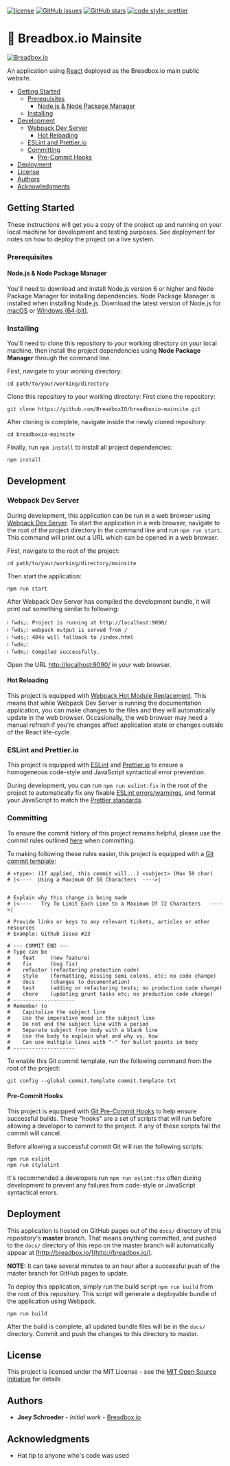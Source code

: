 [![license](https://img.shields.io/github/license/mashape/apistatus.svg)]()
[![GitHub issues](https://img.shields.io/github/issues/DB-Tax-Wealth/mainsite.svg)](https://github.com/DB-Tax-Wealth/mainsite/issues)
[![GitHub stars](https://img.shields.io/github/stars/DB-Tax-Wealth/mainsite.svg)](https://github.com/DB-Tax-Wealth/mainsite/stargazers)
[![code style: prettier](https://img.shields.io/badge/code_style-prettier-ff69b4.svg)](https://github.com/prettier/prettier)

# 🍞 Breadbox.io Mainsite

[![Breadbox.io](http://i.imgur.com/vAw3l8H.png)](http://breadbox.io)

An application using [React](https://reactjs.org/) deployed as the Breadbox.io main public website.

- [Getting Started](#getting-started)
  - [Prerequisites](#prerequisites)
    - [Node.js & Node Package Manager](#nodejs---node-package-manager)
  - [Installing](#installing)
- [Development](#development)
  - [Webpack Dev Server](#webpack-dev-server)
    - [Hot Reloading](#hot-reloading)
  - [ESLint and Prettier.io](#eslint-and-prettierio)
  - [Committing](#committing)
    - [Pre-Commit Hooks](#pre-commit-hooks)
- [Deployment](#deployment)
- [License](#license)
- [Authors](#authors)
- [Acknowledgments](#acknowledgments)

## Getting Started

These instructions will get you a copy of the project up and running on your local machine for development and testing purposes. See deployment for notes on how to deploy the project on a live system.

### Prerequisites

#### Node.js & Node Package Manager

You'll need to download and install Node.js version 6 or higher and Node Package Manager for installing dependencies. Node Package Manager is installed when installing Node.js. Download the latest version of Node.js for [macOS](https://nodejs.org/dist/v10.16.0/node-v10.16.0.pkg) or [Windows (64-bit)](https://nodejs.org/dist/v10.16.0/node-v10.16.0-x86.msi).

### Installing

You'll need to clone this repository to your working directory on your local machine, then install the project dependencies using **Node Package Manager** through the command line.

First, navigate to your working directory:

```
cd path/to/your/working/directory
```

Clone this repository to your working directory:
First clone the repository:

```
git clone https://github.com/BreadboxIO/breadboxio-mainsite.git
```

After cloning is complete, navigate inside the newly cloned repository:

```
cd breadboxio-mainsite
```

Finally, run `npm install` to install all project dependencies:

```
npm install
```

## Development

### Webpack Dev Server

During development, this application can be run in a web browser using [Webpack Dev Server](https://webpack.js.org/configuration/dev-server/). To start the application in a web browser, navigate to the root of the project directory in the command line and run `npm run start`. This command will print out a URL which can be opened in a web browser.

First, navigate to the root of the project:

```
cd path/to/your/working/directory/mainsite
```

Then start the application:

```
npm run start
```

After Webpack Dev Server has compiled the development bundle, it will print out something similar to following:

```
ℹ ｢wds｣: Project is running at http://localhost:9090/
ℹ ｢wds｣: webpack output is served from /
ℹ ｢wds｣: 404s will fallback to /index.html
ℹ ｢wdm｣:
ℹ ｢wdm｣: Compiled successfully.
```

Open the URL [http://localhost:9090/](http://localhost:9090/) in your web browser.

#### Hot Reloading

This project is equipped with [Webpack Hot Module Replacement](https://webpack.js.org/concepts/hot-module-replacement/). This means that while Webpack Dev Server is running the documentation application, you can make changes to the files and they will automatically update in the web browser. Occasionally, the web browser may need a manual refresh if you're changes affect application state or changes outside of the React life-cycle.

### ESLint and Prettier.io

This project is equipped with [ESLint](https://eslint.org/) and [Prettier.io](https://prettier.io/) to ensure a homogeneous code-style and JavaScript syntactical error prevention.

During development, you can run `npm run eslint:fix` in the root of the project to automatically fix any fixable [ESLint errors/warnings](.eslintrc), and format your JavaScript to match the [Prettier standards](.prettierrc).

### Committing

To ensure the commit history of this project remains helpful, please use the commit rules outlined [here](https://chris.beams.io/posts/git-commit/) when committing.

To making following these rules easier, this project is equipped with a [Git commit template](.commit.template.txt):

```
# <type>: (If applied, this commit will...) <subject> (Max 50 char)
# |<----  Using a Maximum Of 50 Characters  ---->|


# Explain why this change is being made
# |<----   Try To Limit Each Line to a Maximum Of 72 Characters   ---->|

# Provide links or keys to any relevant tickets, articles or other resources
# Example: Github issue #23

# --- COMMIT END ---
# Type can be
#    feat     (new feature)
#    fix      (bug fix)
#    refactor (refactoring production code)
#    style    (formatting, missing semi colons, etc; no code change)
#    docs     (changes to documentation)
#    test     (adding or refactoring tests; no production code change)
#    chore    (updating grunt tasks etc; no production code change)
# --------------------
# Remember to
#    Capitalize the subject line
#    Use the imperative mood in the subject line
#    Do not end the subject line with a period
#    Separate subject from body with a blank line
#    Use the body to explain what and why vs. how
#    Can use multiple lines with "-" for bullet points in body
# --------------------
```

To enable this Git commit template, run the following command from the root of the project:

```
git config --global commit.template commit.template.txt
```

#### Pre-Commit Hooks

This project is equipped with [Git Pre-Commit Hooks](https://git-scm.com/book/en/v2/Customizing-Git-Git-Hooks) to help ensure successful builds. These "hooks" are a set of scripts that will run before allowing a developer to commit to the project. If any of these scripts fail the commit will cancel.

Before allowing a successful commit Git will run the following scripts:

```
npm run eslint
npm run stylelint
```

It's recommended a developers run `npm run eslint:fix` often during development to prevent any failures from code-style or JavaScript syntactical errors.

## Deployment

This application is hosted on GitHub pages out of the `docs/` directory of this repository's **master** branch. That means anything committed, and pushed to the `docs/` directory of this repo on the master branch will automatically appear at [http://breadbox.io/](http://breadbox.io/).

**NOTE:** It can take several minutes to an hour after a successful push of the master branch for GitHub pages to update.

To deploy this application, simply run the build script `npm run build` from the root of this repository. This script will generate a deployable bundle of the application using Webpack.

`npm run build`

After the build is complete, all updated bundle files will be in the `docs/` directory. Commit and push the changes to this directory to master.

## License

This project is licensed under the MIT License - see the [MIT Open Source Initiative](https://opensource.org/licenses/MIT) for details

## Authors

- **Joey Schroeder** - _Initial work_ - [Breadbox.io](https://github.com/BreadBoxIO)

## Acknowledgments

- Hat tip to anyone who's code was used
